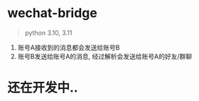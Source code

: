 # wechat-bridge
> python 3.10, 3.11

1. 账号A接收到的消息都会发送给账号B
2. 账号B发送给账号A的消息, 经过解析会发送给账号A的好友/群聊

# 还在开发中..

